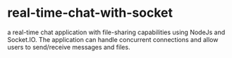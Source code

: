# real-time-chat-with-socket
a real-time chat application with file-sharing capabilities using NodeJs and Socket.IO. The application can handle concurrent connections and allow users to send/receive messages and files.
